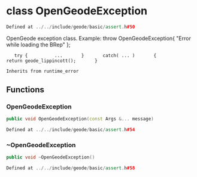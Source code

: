 # class OpenGeodeException

```cpp
Defined at ../../include/geode/basic/assert.h#50
```

 OpenGeode exception class. Example:       throw OpenGeodeException{ "Error while loading the BRep" };

       try {          ...       }       catch( ... )       {           return geode_lippincott();       }



```cpp
Inherits from runtime_error
```



## Functions

### OpenGeodeException

```cpp
public void OpenGeodeException(const Args &... message)
```

```cpp
Defined at ../../include/geode/basic/assert.h#54
```

### ~OpenGeodeException

```cpp
public void ~OpenGeodeException()
```

```cpp
Defined at ../../include/geode/basic/assert.h#58
```



